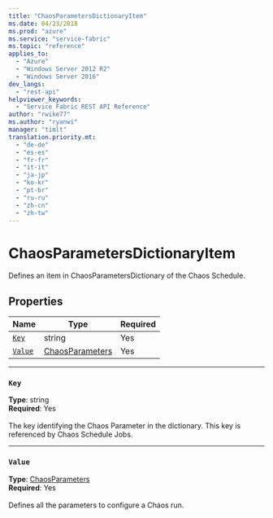 ```yaml
---
title: "ChaosParametersDictionaryItem"
ms.date: 04/23/2018
ms.prod: "azure"
ms.service: "service-fabric"
ms.topic: "reference"
applies_to: 
  - "Azure"
  - "Windows Server 2012 R2"
  - "Windows Server 2016"
dev_langs: 
  - "rest-api"
helpviewer_keywords: 
  - "Service Fabric REST API Reference"
author: "rwike77"
ms.author: "ryanwi"
manager: "timlt"
translation.priority.mt: 
  - "de-de"
  - "es-es"
  - "fr-fr"
  - "it-it"
  - "ja-jp"
  - "ko-kr"
  - "pt-br"
  - "ru-ru"
  - "zh-cn"
  - "zh-tw"
---
```

# ChaosParametersDictionaryItem

Defines an item in ChaosParametersDictionary of the Chaos Schedule.


## Properties
| Name | Type | Required |
| --- | --- | --- |
| [`Key`](#key) | string | Yes |
| [`Value`](#value) | [ChaosParameters](sfclient-v62-model-chaosparameters.md) | Yes |

____
### `Key`
__Type__: string <br/>
__Required__: Yes<br/>
<br/>
The key identifying the Chaos Parameter in the dictionary. This key is referenced by Chaos Schedule Jobs.

____
### `Value`
__Type__: [ChaosParameters](sfclient-v62-model-chaosparameters.md) <br/>
__Required__: Yes<br/>
<br/>
Defines all the parameters to configure a Chaos run.

